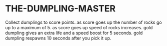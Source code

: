 # THE-DUMPLING-MASTER
Collect dumplings to score points.
as score goes up the number of rocks go up to a maximum of 5.
as score goes up speed of rocks increases.
gold dumpling gives an extra life and a speed boost for 5 seconds.
gold dumpling respawns 10 seconds after you pick it up.
